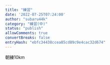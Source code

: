 ```yaml
---
title: "練習"
date: '2022-07-25T07:24:00'
author: "subaru44k"
category: "練習(中)"
status: "publish"
allowComments: true
convertBreaks: false
entryHash: "ebfc34438ccea85cd89c9e4cac32d674"
---
```

朝練10km
